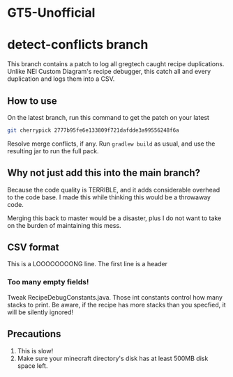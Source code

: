 GT5-Unofficial
===

# detect-conflicts branch

This branch contains a patch to log all gregtech caught recipe duplications. Unlike NEI Custom Diagram's recipe debugger, 
this catch all and every duplication and logs them into a CSV. 

## How to use

On the latest branch, run this command to get the patch on your latest

```bash
git cherrypick 2777b95fe6e133809f721dafdde3a99556248f6a
```

Resolve merge conflicts, if any. Run `gradlew build` as usual, and use the resulting jar to run the full pack.

## Why not just add this into the main branch?

Because the code quality is TERRIBLE, and it adds considerable overhead to the code base. I made this while thinking this would be a throwaway code.  

Merging this back to master would be a disaster, plus I do not want to take on the burden of maintaining this mess.

## CSV format

This is a LOOOOOOOONG line. The first line is a header

### Too many empty fields!

Tweak RecipeDebugConstants.java. Those int constants control how many stacks to print. Be aware, if the recipe has more stacks than you specfied, it will be silently ignored! 

## Precautions

1. This is slow!
2. Make sure your minecraft directory's disk has at least 500MB disk space left.

